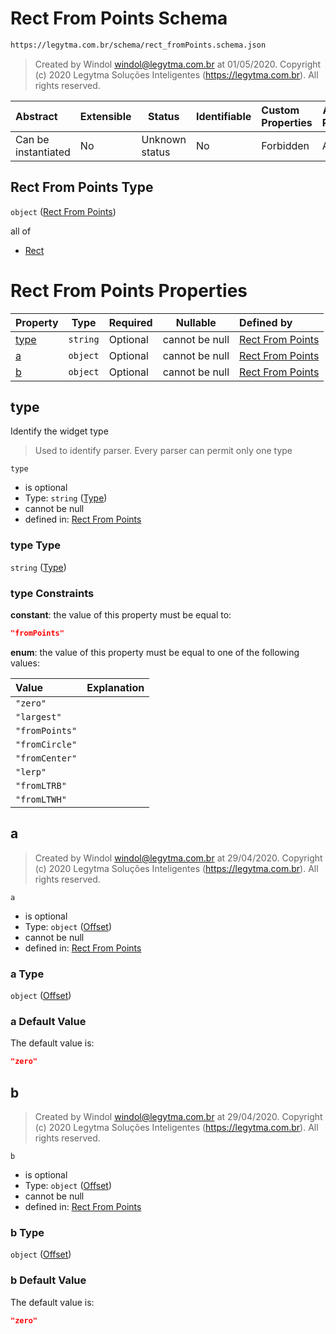 # Rect From Points Schema

```txt
https://legytma.com.br/schema/rect_fromPoints.schema.json
```




> Created by Windol [windol@legytma.com.br](mailto:windol@legytma.com.br) at 01/05/2020.
> Copyright (c) 2020 Legytma Soluções Inteligentes (<https://legytma.com.br>). All rights reserved.
>

| Abstract            | Extensible | Status         | Identifiable | Custom Properties | Additional Properties | Access Restrictions | Defined In                                                                                  |
| :------------------ | ---------- | -------------- | ------------ | :---------------- | --------------------- | ------------------- | ------------------------------------------------------------------------------------------- |
| Can be instantiated | No         | Unknown status | No           | Forbidden         | Allowed               | none                | [rect_fromPoints.schema.json](../schema/rect_fromPoints.schema.json "open original schema") |

## Rect From Points Type

`object` ([Rect From Points](rect_frompoints.md))

all of

-   [Rect](decoration_image-properties-rect.md "check type definition")

# Rect From Points Properties

| Property      | Type     | Required | Nullable       | Defined by                                                                                                                       |
| :------------ | -------- | -------- | -------------- | :------------------------------------------------------------------------------------------------------------------------------- |
| [type](#type) | `string` | Optional | cannot be null | [Rect From Points](widget-definitions-type.md "https&#x3A;//legytma.com.br/schema/rect_fromPoints.schema.json#/properties/type") |
| [a](#a)       | `object` | Optional | cannot be null | [Rect From Points](box_shadow-properties-offset.md "https&#x3A;//legytma.com.br/schema/offset.schema.json#/properties/a")        |
| [b](#b)       | `object` | Optional | cannot be null | [Rect From Points](box_shadow-properties-offset.md "https&#x3A;//legytma.com.br/schema/offset.schema.json#/properties/b")        |

## type

Identify the widget type


> Used to identify parser. Every parser can permit only one type
>

`type`

-   is optional
-   Type: `string` ([Type](widget-definitions-type.md))
-   cannot be null
-   defined in: [Rect From Points](widget-definitions-type.md "https&#x3A;//legytma.com.br/schema/rect_fromPoints.schema.json#/properties/type")

### type Type

`string` ([Type](widget-definitions-type.md))

### type Constraints

**constant**: the value of this property must be equal to:

```json
"fromPoints"
```

**enum**: the value of this property must be equal to one of the following values:

| Value          | Explanation |
| :------------- | ----------- |
| `"zero"`       |             |
| `"largest"`    |             |
| `"fromPoints"` |             |
| `"fromCircle"` |             |
| `"fromCenter"` |             |
| `"lerp"`       |             |
| `"fromLTRB"`   |             |
| `"fromLTWH"`   |             |

## a




> Created by Windol [windol@legytma.com.br](mailto:windol@legytma.com.br) at 29/04/2020.
> Copyright (c) 2020 Legytma Soluções Inteligentes (<https://legytma.com.br>). All rights reserved.
>

`a`

-   is optional
-   Type: `object` ([Offset](box_shadow-properties-offset.md))
-   cannot be null
-   defined in: [Rect From Points](box_shadow-properties-offset.md "https&#x3A;//legytma.com.br/schema/offset.schema.json#/properties/a")

### a Type

`object` ([Offset](box_shadow-properties-offset.md))

### a Default Value

The default value is:

```json
"zero"
```

## b




> Created by Windol [windol@legytma.com.br](mailto:windol@legytma.com.br) at 29/04/2020.
> Copyright (c) 2020 Legytma Soluções Inteligentes (<https://legytma.com.br>). All rights reserved.
>

`b`

-   is optional
-   Type: `object` ([Offset](box_shadow-properties-offset.md))
-   cannot be null
-   defined in: [Rect From Points](box_shadow-properties-offset.md "https&#x3A;//legytma.com.br/schema/offset.schema.json#/properties/b")

### b Type

`object` ([Offset](box_shadow-properties-offset.md))

### b Default Value

The default value is:

```json
"zero"
```
